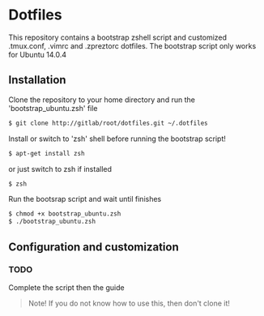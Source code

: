 # Dotfiles

This repository contains a bootstrap zshell script and customized .tmux.conf, .vimrc and .zpreztorc dotfiles.
The bootstrap script only works for Ubuntu 14.0.4

## Installation
Clone the repository to your home directory and run the 'bootstrap_ubuntu.zsh' file
```sh
$ git clone http://gitlab/root/dotfiles.git ~/.dotfiles
```
Install or switch to 'zsh' shell before running the bootstrap script!
```sh
$ apt-get install zsh
```
or just switch to zsh if installed
```sh
$ zsh
```
Run the bootsrap script and wait until finishes
```sh
$ chmod +x bootstrap_ubuntu.zsh
$ ./bootstrap_ubuntu.zsh
```
## Configuration and customization
### TODO
Complete the script then the guide

> Note! If you do not know how to use this, then don't clone it!
